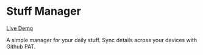 # Stuff Manager

[Live Demo](https://vighnesh153.github.io/stuff-manager/)

A simple manager for your daily stuff. Sync 
details across your devices with Github PAT.
